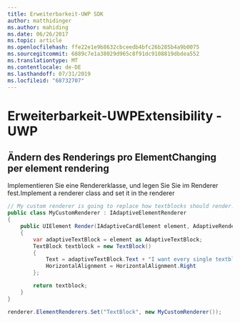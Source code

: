 ```yaml
---
title: Erweiterbarkeit-UWP SDK
author: matthidinger
ms.author: mahiding
ms.date: 06/26/2017
ms.topic: article
ms.openlocfilehash: ffe22e1e9b8632cbceedb4bfc26b285b4a9b0075
ms.sourcegitcommit: 6889c7e1a38029d965c8f91dc9108819dbdea552
ms.translationtype: MT
ms.contentlocale: de-DE
ms.lasthandoff: 07/31/2019
ms.locfileid: "68732707"
---
```

# <a name="extensibility---uwp"></a><span data-ttu-id="ed7ba-102">Erweiterbarkeit-UWP</span><span class="sxs-lookup"><span data-stu-id="ed7ba-102">Extensibility - UWP</span></span>

## <a name="changing-per-element-rendering"></a><span data-ttu-id="ed7ba-103">Ändern des Renderings pro Element</span><span class="sxs-lookup"><span data-stu-id="ed7ba-103">Changing per element rendering</span></span>

<span data-ttu-id="ed7ba-104">Implementieren Sie eine Rendererklasse, und legen Sie Sie im Renderer fest.</span><span class="sxs-lookup"><span data-stu-id="ed7ba-104">Implement a renderer class and set it in the renderer</span></span>

```csharp
// My custom renderer is going to replace how textblocks should render!
public class MyCustomRenderer : IAdaptiveElementRenderer
{
    public UIElement Render(IAdaptiveCardElement element, AdaptiveRenderContext context)
    {
        var adaptiveTextBlock = element as AdaptiveTextBlock;
        TextBlock textblock = new TextBlock()
        {
            Text = adaptiveTextBlock.Text + "I want every single textblock to append this text, and it should be aligned to the right!",
            HorizontalAlignment = HorizontalAlignment.Right
        };

        return textblock;
    }
}

renderer.ElementRenderers.Set("TextBlock", new MyCustomRenderer());
```